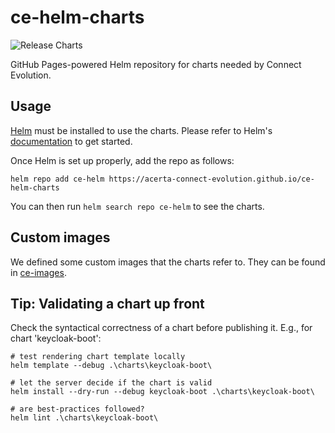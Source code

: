 # ce-helm-charts 
 
![Release Charts](https://github.com/Acerta-Connect-Evolution/ce-helm-charts/workflows/Release%20Charts/badge.svg?branch=main)

GitHub Pages-powered Helm repository for charts needed by Connect Evolution.

## Usage

[Helm](https://helm.sh) must be installed to use the charts.
Please refer to Helm's [documentation](https://helm.sh/docs/) to get started.

Once Helm is set up properly, add the repo as follows:
```console
helm repo add ce-helm https://acerta-connect-evolution.github.io/ce-helm-charts
```

You can then run `helm search repo ce-helm` to see the charts.

## Custom images

We defined some custom images that the charts refer to. They can be found in [ce-images](https://github.com/Acerta-Connect-Evolution/ce-images).

## Tip: Validating a chart up front

Check the syntactical correctness of a chart before publishing it. E.g., for chart 'keycloak-boot':

```console
# test rendering chart template locally
helm template --debug .\charts\keycloak-boot\

# let the server decide if the chart is valid
helm install --dry-run --debug keycloak-boot .\charts\keycloak-boot\

# are best-practices followed?
helm lint .\charts\keycloak-boot\
```
